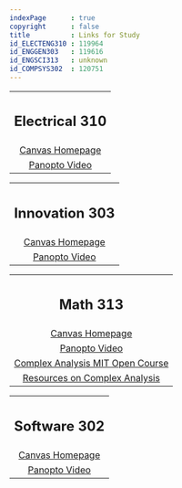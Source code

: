 ```yaml
---
indexPage      : true
copyright      : false
title          : Links for Study
id_ELECTENG310 : 119964
id_ENGGEN303   : 119616
id_ENGSCI313   : unknown
id_COMPSYS302  : 120751
---
```

<style>
  td {
    text-align: center
  }
</style>

<table class="contents-table">

  <th colspan="2"><h2 class="contents-title">Electrical 310</h2></th>

  <tr>
    <td>
      <a target="_blank" href="https://canvas.auckland.ac.nz/courses/{{- page.id_ELECTENG310 -}}">Canvas Homepage</a>
    </td>
  </tr>

  <tr>
    <td>
      <a target="_blank" href="https://canvas.auckland.ac.nz/courses/{{- page.id_ELECTENG310 -}}/external_tools/30243">Panopto Video</a>
    </td>
  </tr>

</table>

<table class="contents-table">

  <th colspan="2"><h2 class="contents-title">Innovation 303</h2></th>

  <tr>
    <td>
      <a target="_blank" href="https://canvas.auckland.ac.nz/courses/{{- page.id_ENGGEN303 -}}">Canvas Homepage</a>
    </td>
  </tr>

  <tr>
    <td>
      <a target="_blank" href="https://canvas.auckland.ac.nz/courses/{{- page.id_ENGGEN303 -}}/external_tools/30243">Panopto Video</a>
    </td>
  </tr>

</table>

<table class="contents-table">

  <th colspan="2"><h2 class="contents-title">Math 313</h2></th>

  <tr>
    <td>
      <a target="_blank" href="https://canvas.auckland.ac.nz/courses/{{- page.id_ENGSCI313 -}}">Canvas Homepage</a>
    </td>
  </tr>

  <tr>
    <td>
      <a target="_blank" href="https://canvas.auckland.ac.nz/courses/{{- page.id_ENGSCI313 -}}/external_tools/30243">Panopto Video</a>
    </td>
  </tr>

   <tr>
    <td>
      <a target="_blank" href="https://www.youtube.com/watch?v=rVvGqWyQB_0&list=PL5563BAB9EA968641&index=4">Complex Analysis MIT Open Course</a>
    </td>
  </tr>

   <tr>
    <td>
      <a target="_blank" href="https://www.reddit.com/r/learnmath/comments/l4wmpg/i_compiled_some_resources_for_complex_analysis/">Resources on Complex Analysis</a>
    </td>
  </tr>

</table>

<table class="contents-table">

  <th colspan="2"><h2 class="contents-title">Software 302</h2></th>

  <tr>
    <td>
      <a target="_blank" href="https://canvas.auckland.ac.nz/courses/{{- page.id_COMPSYS302 -}}">Canvas Homepage</a>
    </td>
  </tr>

  <tr>
    <td>
      <a target="_blank" href="https://canvas.auckland.ac.nz/courses/{{- page.id_COMPSYS302 -}}/external_tools/30243">Panopto Video</a>
    </td>
  </tr>

</table>
